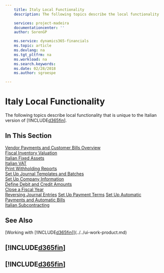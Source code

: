 ```yaml
---
    title: Italy Local Functionality
    description: The following topics describe the local functionality in the Italian version of Finance and Operations, Business edition.

    services: project-madeira
    documentationcenter: ''
    author: SorenGP

    ms.service: dynamics365-financials
    ms.topic: article
    ms.devlang: na
    ms.tgt_pltfrm: na
    ms.workload: na
    ms.search.keywords:
    ms.date: 02/28/2018
    ms.author: sgroespe

---
```

# Italy Local Functionality
The following topics describe local functionality that is unique to the Italian version of [!INCLUDE[d365fin](../../includes/d365fin_md.md)].  

## In This Section  
  [Vendor Payments and Customer Bills Overview](vendor-payments-and-customer-bills-overview.md)  
  [Fiscal Inventory Valuation](fiscal-inventory-valuation.md)  
  [Italian Fixed Assets](italian-fixed-assets.md)  
  [Italian VAT](italian-vat.md)  
  [Print Withholding Reports](how-to-print-withholding-tax-reports.md)  
  [Set Up Journal Templates and Batches](how-to-set-up-journal-templates-and-batches.md)  
  [Set Up Company Information](how-to-set-up-company-information.md)  
  [Define Debit and Credit Amounts](how-to-define-debit-and-credit-amounts.md)  
  [Close a Fiscal Year](how-to-close-a-fiscal-year.md)  
  [Reversing Journal Entries](reversing-journal-entries.md)
  [Set Up Payment Terms](how-to-set-up-payment-terms.md)
  [Set Up Automatic Payments and Automatic Bills](how-to-set-up-automatic-payments-and-automatic-bills.md)    
  [Italian Subcontracting](italian-subcontracting.md)  

## See Also
[Working with [!INCLUDE[d365fin](../../includes/d365fin_md.md)]](../../ui-work-product.md)  

## [!INCLUDE[d365fin](../../includes/free_trial_md.md)]  
## [!INCLUDE[d365fin](../../includes/training_link_md.md)]
